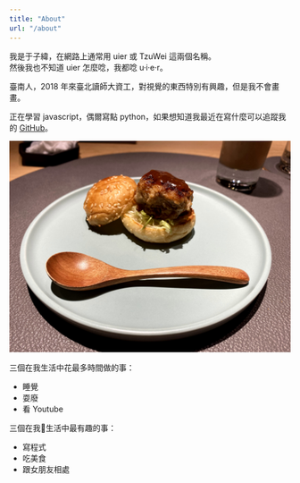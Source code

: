 ```yaml
---
title: "About"
url: "/about"
---
```


我是于子緯，在網路上通常用 uier 或 TzuWei 這兩個名稱。  
然後我也不知道 uier 怎麼唸，我都唸 u·i·e·r。  
  
臺南人，2018 年來臺北讀師大資工，對視覺的東西特別有興趣，但是我不會畫畫。  
  
正在學習 javascript，偶爾寫點 python，如果想知道我最近在寫什麼可以追蹤我的 [GitHub](https://github.com/Uier)。  
  
![photo](/about/about.jpeg)

三個在我生活中花最多時間做的事：
- 睡覺
- 耍廢
- 看 Youtube
  
三個在我生活中最有趣的事：
- 寫程式
- 吃美食
- 跟女朋友相處

